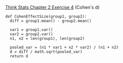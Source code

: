 [Think Stats Chapter 2 Exercise 4](http://greenteapress.com/thinkstats2/html/thinkstats2003.html#toc24) (Cohen's d)

    def CohenEffectSize(group1, group2):
      diff = group1.mean() - group2.mean()

      var1 = group1.var()
      var2 = group2.var()
      n1, n2 = len(group1), len(group2)

      pooled_var = (n1 * var1 + n2 * var2) / (n1 + n2)
      d = diff / math.sqrt(pooled_var)
      return d
